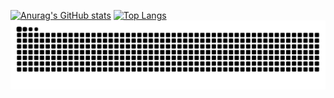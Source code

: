 [![Anurag's GitHub stats](https://github-readme-stats.vercel.app/api?username=recode0000)](https://github-readme-stats.vercel.app/api?username=recode0000)
[![Top Langs](https://github-readme-stats.vercel.app/api/top-langs/?username=recode0000)](https://github-readme-stats.vercel.app/api/top-langs/?username=recode0000)
<picture>
  <source media="(prefers-color-scheme: dark)" srcset="https://raw.githubusercontent.com/recode0000/recode0000/output/github-contribution-grid-snake-dark.svg">
  <source media="(prefers-color-scheme: light)" srcset="https://raw.githubusercontent.com/recode0000/recode0000/output/github-contribution-grid-snake.svg">
  <img alt="github contribution grid snake animation" src="https://raw.githubusercontent.com/recode0000/recode0000/output/github-contribution-grid-snake.svg">
</picture>
